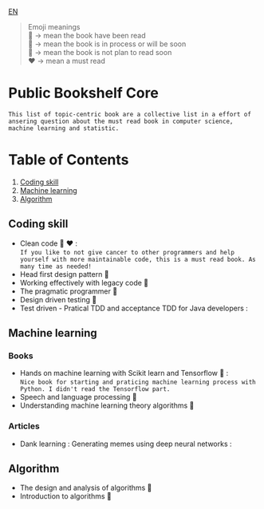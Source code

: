 [comment]: [FR](#FR)  
[EN](#EN)

> Emoji meanings  
> :green_book: -> mean the book have been read   
> :blue_book: -> mean the book is in process or will be soon  
> :orange_book: -> mean the book is not plan to read soon  
> :heart: -> mean a must read   

# <a name="EN"> Public Bookshelf Core</a>

`This list of topic-centric book are a collective list in a effort of ansering question about the must read book in computer science, machine learning and statistic.`

# **Table of Contents**
1. [Coding skill](#Coding_skill)
2. [Machine learning](#ML)
2. [Algorithm](#Algo)

## <a name="Coding_skill">Coding skill</a>
- Clean code :green_book: :heart: :  
`If you like to not give cancer to other programmers and help yourself with more maintainable code, this is a must read book. As many time as needed!`
- Head first design pattern :blue_book:  
- Working effectively with legacy code :blue_book:  
- The pragmatic programmer :blue_book:  
- Design driven testing :blue_book:  
- Test driven - Pratical TDD and acceptance TDD for Java developers :  


## <a name="ML">Machine learning</a>
### Books
- Hands on machine learning with Scikit learn and Tensorflow :green_book: :  
`Nice book for starting and praticing machine learning process with Python. I didn't read the Tensorflow part.`
- Speech and language processing :blue_book:
- Understanding machine learning theory algorithms :orange_book:     

### Articles
- Dank learning : Generating memes using deep neural networks :  
  

## <a name="Algo">Algorithm</a>
- The design and analysis of algorithms :orange_book:  
- Introduction to algorithms :orange_book:   

